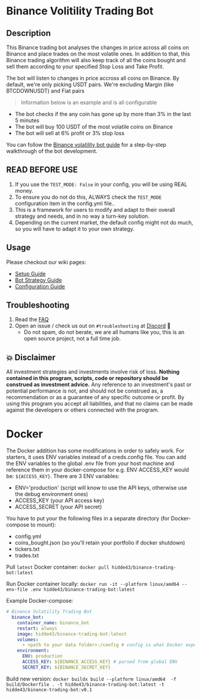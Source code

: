 # Binance Volitility Trading Bot

## Description
This Binance trading bot analyses the changes in price across all coins on Binance and place trades on the most volatile ones. 
In addition to that, this Binance trading algorithm will also keep track of all the coins bought and sell them according to your specified Stop Loss and Take Profit.



The bot will listen to changes in price accross all coins on Binance. By default, we're only picking USDT pairs. We're excluding Margin (like BTCDOWNUSDT) and Fiat pairs

> Information below is an example and is all configurable

- The bot checks if the any coin has gone up by more than 3% in the last 5 minutes
- The bot will buy 100 USDT of the most volatile coins on Binance
- The bot will sell at 6% profit or 3% stop loss


You can follow the [Binance volatility bot guide](https://www.cryptomaton.org/2021/05/08/how-to-code-a-binance-trading-bot-that-detects-the-most-volatile-coins-on-binance/) for a step-by-step walkthrough of the bot development.

## READ BEFORE USE
1. If you use the `TEST_MODE: False` in your config, you will be using REAL money.
2. To ensure you do not do this, ALWAYS check the `TEST_MODE` configuration item in the config.yml file..
3. This is a framework for users to modify and adapt to their overall strategy and needs, and in no way a turn-key solution.
4. Depending on the current market, the default config might not do much, so you will have to adapt it to your own strategy.

## Usage
Please checkout our wiki pages:

- [Setup Guide](https://github.com/CyberPunkMetalHead/Binance-volatility-trading-bot/wiki/Setup-Guide)
- [Bot Strategy Guide](https://github.com/CyberPunkMetalHead/Binance-volatility-trading-bot/wiki/Bot-Strategy-Guide)
- [Configuration Guide](https://github.com/CyberPunkMetalHead/Binance-volatility-trading-bot/wiki/Configuration)

## Troubleshooting

1. Read the [FAQ](FAQ.md)
2. Open an issue / check us out on `#troubleshooting` at [Discord](https://discord.gg/buD27Dmvu3) 🚀 
    - Do not spam, do not berate, we are all humans like you, this is an open source project, not a full time job. 

## 💥 Disclaimer

All investment strategies and investments involve risk of loss. 
**Nothing contained in this program, scripts, code or repository should be construed as investment advice.**
Any reference to an investment's past or potential performance is not, 
and should not be construed as, a recommendation or as a guarantee of 
any specific outcome or profit.
By using this program you accept all liabilities, and that no claims can be made against the developers or others connected with the program.

# Docker
The Docker addition has some modifications in order to safely work.
For starters, it uses ENV variables instead of a creds.config file. You can add the ENV variables to the global .env file from your host machine and reference them in your docker-compose for e.g. ENV ACCESS_KEY would be: `${ACCESS_KEY}`.
There are 3 ENV variables:
- ENV='production' (script will know to use the API keys, otherwise use the debug environment ones)
- ACCESS_KEY (your API access key)
- ACCESS_SECRET (your API secret)

You have to put your the following files in a separate directory (for Docker-compose to mount):
- config.yml
- coins_bought.json (so you'll retain your portfolio if docker shutdown)
- tickers.txt
- trades.txt


Pull `latest` Docker container:
`docker pull hidde43/binance-trading-bot:latest`

Run Docker container locally:
`docker run -it --platform linux/amd64 --env-file .env hidde43/binance-trading-bot:latest`

Example Docker-compose:
```yaml
# Binance Volatility Trading Bot
  binance_bot:
    container_name: binance_bot
    restart: always
    image: hidde43/binance-trading-bot:latest
    volumes:
      - <path to your data folder>:/config # config is what Docker expects as mount
    environment:
      ENV: production
      ACCESS_KEY: ${BINANCE_ACCESS_KEY} # parsed from global ENV
      SECRET_KEY: ${BINANCE_SECRET_KEY}
```

Build new version:
`docker buildx build --platform linux/amd64  -f build/Dockerfile . -t hidde43/binance-trading-bot:latest -t hidde43/binance-trading-bot:v0.1`